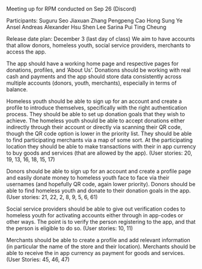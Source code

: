 Meeting up for RPM conducted on Sep 26 (Discord)

Participants:
Suguru Seo
Jiaxuan Zhang
Pengpeng Cao
Hong Sung Ye Ansel
Andreas Alexander
Hsu Shen Lee
Sarina Pui Ting Cheung 

Release date plan: December 3 (last day of class)
We aim to have accounts that allow donors, homeless youth, social service providers, merchants to access the app. 

The app should have a working home page and respective pages for donations, profiles, and ‘About Us’. Donations should be working with real cash 
and payments and the app should store data consistently across multiple accounts (donors, youth, merchants), especially in terms of balance. 

Homeless youth should be able to sign up for an account and create a profile to introduce themselves, specifically with the right authentication process. 
They should be able to set up donation goals that they wish to achieve. The homeless youth should be able to accept donations either indirectly through 
their account or directly via scanning their QR code, though the QR code option is lower in the priority list. They should be able to find participating 
merchants via a map of some sort. At the participating location they should be able to make transactions with their in app currency to buy goods and services 
(that are allowed by the app). (User stories: 20, 19, 13, 16, 18, 15, 17)

Donors should be able to sign up for an account and create a profile page and easily donate money to homeless youth face to face via their usernames 
(and hopefully QR code, again lower priority). Donors should be able to find homeless youth and donate to their donation goals in the app. 
(User stories: 21, 22, 2, 8, 9, 5, 6, 61)

Social service providers should be able to give out verification codes to homeless youth for activating accounts either through in app-codes or other ways. 
The point is to verify the person registering to the app, and that the person is eligible to do so. (User stories: 10, 11)

Merchants should be able to create a profile and add relevant information (in particular the name of the store and their location). Merchants should be able 
to receive the in app currency as payment for goods and services. 
(User Stories: 45, 46, 47)
